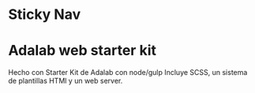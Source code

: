 # Sticky Nav

# Adalab web starter kit
Hecho con Starter Kit de Adalab con node/gulp
Incluye SCSS, un sistema de plantillas HTMl y un web server.
